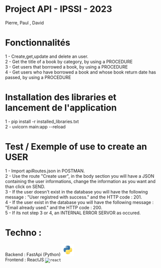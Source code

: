 # Project API - IPSSI - 2023
Pierre, Paul , David

# Fonctionnalités
1 - Create,get,update and delete an user.
 <br>
2 - Get the title of a book by category, by using a PROCEDURE
 <br>
3 - Get users that borrowed a book, by using a PROCEDURE
 <br>
4 - Get users who have borrowed a book and whose book return date has passed, by using a PROCEDURE
 <br>

# Installation des libraries et lancement de l'application
1 - pip install -r installed_libraries.txt
<br>
2 - uvicorn main:app --reload

# Test / Exemple of use to create an USER
1 - Import apiRoutes.json in POSTMAN.
 <br>
2 - Use the route "Create user", in the body section you will have a JSON containing the user informations, change the information as you want and than click on SEND.
 <br>
3 - If the user doesn't exist in the database you will have the following message : "User registred with success." and the HTTP code : 201.
<br>
4 - If the user exist in the database you will have the following message : "Email already used." and the HTTP code : 200.
<br>
5 - If its not step 3 or 4, an INTERNAL ERROR SERVOR as occured.

# Techno :
Backend : FastApi (Python) <code><img height="40" alt="react" src="https://raw.githubusercontent.com/github/explore/80688e429a7d4ef2fca1e82350fe8e3517d3494d/topics/python/python.png"></code>
 <br>
Frontend : ReactJS <code><img height="35" alt="react" src="https://upload.wikimedia.org/wikipedia/commons/thumb/a/a7/React-icon.svg/1024px-React-icon.svg.png"></code>
